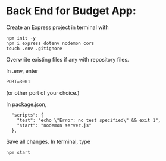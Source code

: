 # Back End for Budget App:
Create an Express project in terminal with
```
npm init -y
npm i express dotenv nodemon cors
touch .env .gitignore
```

Overwrite existing files if any with repository files.

In .env, enter

```
PORT=3001
```

(or other port of your choice.)

In package.json,
```
  "scripts": {
    "test": "echo \"Error: no test specified\" && exit 1",
    "start": "nodemon server.js"
  },
  ```

  Save all changes.  In terminal, type
  ```
  npm start
  ```
